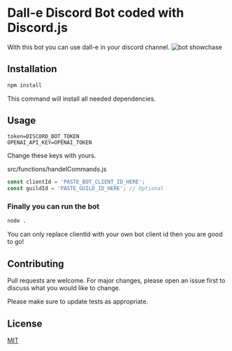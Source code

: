# Dall-e Discord Bot coded with Discord.js

With this bot you can use dall-e in your discord channel.
![bot showchase](https://cdn.discordapp.com/attachments/1051170910591266849/1127939754487447634/Screenshot_from_2023-07-10_15-29-10.png)

## Installation


```bash
npm install
```
This command will install all needed dependencies.

## Usage

```
token=DISCORD_BOT_TOKEN
OPENAI_API_KEY=OPENAI_TOKEN
```
Change these keys with yours.

src/functions/handelCommands.js
```javascript
const clientId = 'PASTE_BOT_CLIENT_ID_HERE'; 
const guildId = 'PASTE_GUILD_ID_HERE'; // Optional
```
### Finally you can run the bot

```bash
node .
```

You can only replace clientId with your own bot client id then you are good to go!
## Contributing

Pull requests are welcome. For major changes, please open an issue first
to discuss what you would like to change.

Please make sure to update tests as appropriate.

## License

[MIT](https://choosealicense.com/licenses/mit/)
